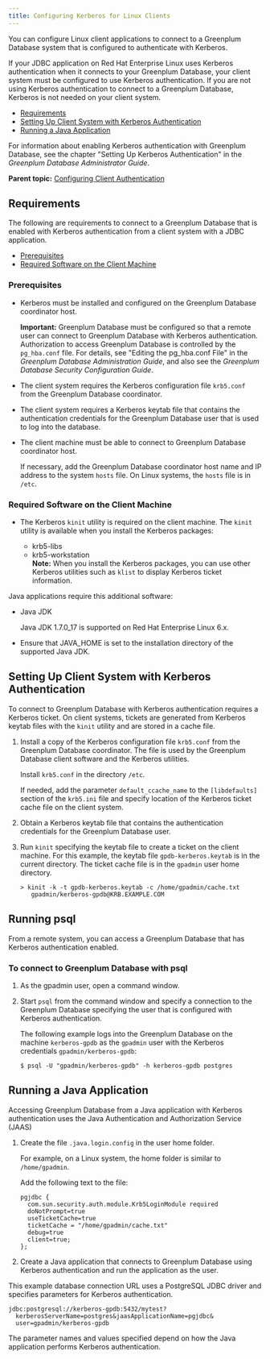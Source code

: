 ```yaml
---
title: Configuring Kerberos for Linux Clients 
---
```


You can configure Linux client applications to connect to a Greenplum Database system that is configured to authenticate with Kerberos.

If your JDBC application on Red Hat Enterprise Linux uses Kerberos authentication when it connects to your Greenplum Database, your client system must be configured to use Kerberos authentication. If you are not using Kerberos authentication to connect to a Greenplum Database, Kerberos is not needed on your client system.

-   [Requirements](#topic13)
-   [Setting Up Client System with Kerberos Authentication](#topic17)
-   [Running a Java Application](#topic18)

For information about enabling Kerberos authentication with Greenplum Database, see the chapter "Setting Up Kerberos Authentication" in the *Greenplum Database Administrator Guide*.

**Parent topic:** [Configuring Client Authentication](client_auth.html)

## <a id="topic13"></a>Requirements 

The following are requirements to connect to a Greenplum Database that is enabled with Kerberos authentication from a client system with a JDBC application.

-   [Prerequisites](#topic14)
-   [Required Software on the Client Machine](#topic15)

### <a id="topic14"></a>Prerequisites 

-   Kerberos must be installed and configured on the Greenplum Database coordinator host.

    **Important:** Greenplum Database must be configured so that a remote user can connect to Greenplum Database with Kerberos authentication. Authorization to access Greenplum Database is controlled by the `pg_hba.conf` file. For details, see "Editing the pg\_hba.conf File" in the *Greenplum Database Administration Guide*, and also see the *Greenplum Database Security Configuration Guide*.

-   The client system requires the Kerberos configuration file `krb5.conf` from the Greenplum Database coordinator.
-   The client system requires a Kerberos keytab file that contains the authentication credentials for the Greenplum Database user that is used to log into the database.
-   The client machine must be able to connect to Greenplum Database coordinator host.

    If necessary, add the Greenplum Database coordinator host name and IP address to the system `hosts` file. On Linux systems, the `hosts` file is in `/etc`.


### <a id="topic15"></a>Required Software on the Client Machine 

-   The Kerberos `kinit` utility is required on the client machine. The `kinit` utility is available when you install the Kerberos packages:

    -   krb5-libs
    -   krb5-workstation<br/>
    **Note:** When you install the Kerberos packages, you can use other Kerberos utilities such as `klist` to display Kerberos ticket information.


Java applications require this additional software:

-   Java JDK

    Java JDK 1.7.0\_17 is supported on Red Hat Enterprise Linux 6.x.

-   Ensure that JAVA\_HOME is set to the installation directory of the supported Java JDK.

## <a id="topic17"></a>Setting Up Client System with Kerberos Authentication 

To connect to Greenplum Database with Kerberos authentication requires a Kerberos ticket. On client systems, tickets are generated from Kerberos keytab files with the `kinit` utility and are stored in a cache file.

1.  Install a copy of the Kerberos configuration file `krb5.conf` from the Greenplum Database coordinator. The file is used by the Greenplum Database client software and the Kerberos utilities.

    Install `krb5.conf` in the directory `/etc`.

    If needed, add the parameter `default_ccache_name` to the `[libdefaults]` section of the `krb5.ini` file and specify location of the Kerberos ticket cache file on the client system.

2.  Obtain a Kerberos keytab file that contains the authentication credentials for the Greenplum Database user.
3.  Run `kinit` specifying the keytab file to create a ticket on the client machine. For this example, the keytab file `gpdb-kerberos.keytab` is in the current directory. The ticket cache file is in the `gpadmin` user home directory.

    ```
    > kinit -k -t gpdb-kerberos.keytab -c /home/gpadmin/cache.txt 
       gpadmin/kerberos-gpdb@KRB.EXAMPLE.COM
    ```


## <a id="topic12"></a>Running psql 

From a remote system, you can access a Greenplum Database that has Kerberos authentication enabled.

### <a id="mh151095"></a>To connect to Greenplum Database with psql 

1.  As the gpadmin user, open a command window.
2.  Start `psql` from the command window and specify a connection to the Greenplum Database specifying the user that is configured with Kerberos authentication.

    The following example logs into the Greenplum Database on the machine `kerberos-gpdb` as the `gpadmin` user with the Kerberos credentials `gpadmin/kerberos-gpdb`:

    ```
    $ psql -U "gpadmin/kerberos-gpdb" -h kerberos-gpdb postgres
    ```


## <a id="topic18"></a>Running a Java Application 

Accessing Greenplum Database from a Java application with Kerberos authentication uses the Java Authentication and Authorization Service \(JAAS\)

1.  Create the file `.java.login.config` in the user home folder.

    For example, on a Linux system, the home folder is similar to `/home/gpadmin`.

    Add the following text to the file:

    ```
    pgjdbc {
      com.sun.security.auth.module.Krb5LoginModule required
      doNotPrompt=true
      useTicketCache=true
      ticketCache = "/home/gpadmin/cache.txt"
      debug=true
      client=true;
    };
    ```

2.  Create a Java application that connects to Greenplum Database using Kerberos authentication and run the application as the user.

This example database connection URL uses a PostgreSQL JDBC driver and specifies parameters for Kerberos authentication.

```
jdbc:postgresql://kerberos-gpdb:5432/mytest? 
  kerberosServerName=postgres&jaasApplicationName=pgjdbc& 
  user=gpadmin/kerberos-gpdb
```

The parameter names and values specified depend on how the Java application performs Kerberos authentication.

